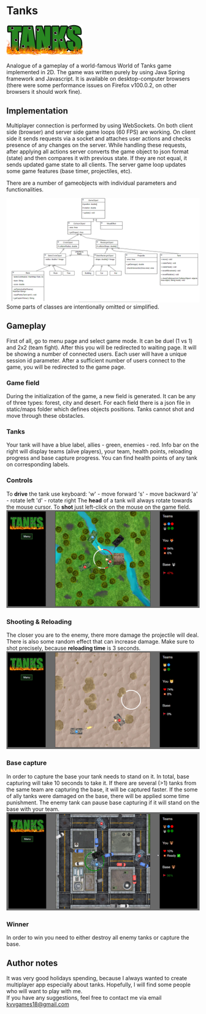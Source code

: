 # Tanks
<img src="https://github.com/vladimirKa002/tanks-game/blob/main/src/main/resources/static/graphics/logo.png" width="200" title="logo">

Analogue of a gameplay of a world-famous World of Tanks game implemented in 2D.
The game was written purely by using Java Spring framework and Javascript. 
It is available on desktop-computer browsers (there were some performance 
issues on Firefox v100.0.2, on other browsers it should work fine).

## Implementation
Multiplayer connection is performed by using WebSockets. On both client side (browser)
and server side game loops (60 FPS) are working. On client side it sends requests via a socket
and attaches user actions and checks presence of any changes on the server.
While handling these requests, after applying all actions server converts 
the game object to json format (state) and then compares it with previous state. If they 
are not equal, it sends updated game state to all clients. The server game loop updates some game
features (base timer, projectiles, etc).

There are a number of gameobjects with individual parameters and functionalities.

![UML](readme/uml.png?raw=true "Simplified UML for Game classes")
Some parts of classes are intentionally omitted or simplified.

## Gameplay
First of all, go to menu page and select game mode. It can be duel (1 vs 1)
and 2x2 (team fight). After this you will be redirected to waiting page. It 
will be showing a number of connected users. Each user will have 
a unique session id parameter. After a sufficient number of users connect 
to the game, you will be redirected to the game page.

### Game field
During the initialization of the game, a new field is generated. It can
be any of three types: forest, city and desert. For each field there 
is a json file in static/maps folder which defines objects positions.
Tanks cannot shot and move through these obstacles.

### Tanks
Your tank will have a blue label, allies - green, enemies - red. Info bar on the 
right will display teams (alive players), your team, health points,
reloading progress and base capture progress. You can find health points of any
tank on corresponding labels.

### Controls
To **drive** the tank use keyboard:
'w' - move forward
's' - move backward
'a' - rotate left
'd' - rotate right
The **head** of a tank will always rotate towards the mouse cursor. To 
**shot** just left-click on the mouse on the game field.
![game2](readme/game2.png?raw=true "Forest")

### Shooting & Reloading
The closer you are to the enemy, there more damage the projectile will deal.
There is also some random effect that can increase damage. Make sure to shot
precisely, because **reloading time** is 3 seconds.
![game1](readme/game1.png?raw=true "Desert")

### Base capture
In order to capture the base your tank needs to stand on it. In total,
base capturing will take 10 seconds to take it. If there are several (>1) tanks from
the same team are capturing the base, it will be captured faster.
If the some of ally tanks were damaged on the base, there will be applied 
some time punishment. The enemy tank can pause base capturing if it will 
stand on the base with your team.
![game3](readme/game3.png?raw=true "City")

### Winner
In order to win you need to either destroy all enemy tanks or capture the base.

## Author notes
It was very good holidays spending, because I always 
wanted to create multiplayer app especially about tanks. Hopefully, I will find 
some people who will want to play with me.  
If you have any suggestions, feel free to contact me via email kvvgames18@gmail.com
